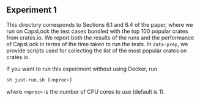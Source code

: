 ## Experiment 1

This directory corresponds to Sections 6.1 and 6.4 of the paper, where we run
on CapsLock the test cases bundled with the top 100 popular crates from crates.io.
We report both the results of the runs and the performance of CapsLock in terms of
the time taken to run the tests.
In `data-prep`, we provide scripts used for collecting the list of the most popular
crates on crates.io.

If you want to run this experiment without using Docker, run
```bash
sh just-run.sh [<nproc>]
```
where `<nproc>` is the number of CPU cores to use (default is 1).
